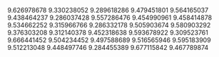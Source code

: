 9.626978678
9.330238052
9.289618286
9.479451801
9.564165037
9.438464237
9.286037428
9.557286476
9.454990961
9.458414878
9.534662252
9.315966766
9.286332178
9.505903674
9.580903292
9.376303208
9.312140378
9.452318638
9.593678922
9.309523761
9.666441452
9.504234452
9.497588689
9.516565946
9.595183909
9.512213048
9.448497746
9.284455389
9.677115842
9.467789874
